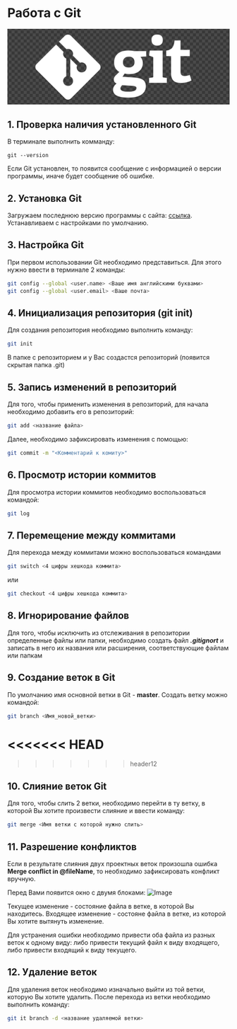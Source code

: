 # Работа с Git

![Image](GitLogo.png)

## 1. Проверка наличия установленного Git
В терминале выполнить комманду: 
```
git --version
```
Если Git установлен, то появится сообщение с информацией о версии программы, иначе будет сообщение об ошибке.

## 2. Установка Git 
Загружаем последнюю версию программы с сайта: [ссылка](https://git-scm.com/download/).
Устанавливаем c настройками по умолчанию.

## 3. Настройка Git
При первом использовании Git необходимо представиться. Для этого нужно ввести в терминале 2 команды:
```bash
git config --global <user.name> <Ваше имя английскими буквами>
git config --global <user.email> <Ваше почта>
```

## 4. Инициализация репозитория (git init)
Для создания репозитория необходимо выполнить команду: 
```BASH
git init
```
В папке с репозиторием и у Вас создастся репозиторий (появится скрытая папка .git)

## 5. Запись изменений в репозиторий
Для того, чтобы применить изменения в репозиторий, для начала необходимо добавить его в репозиторий:
```bash
git add <название файла>
```
Далее, необходимо зафиксировать изменения с помощью:
```bash
git commit -m "<Комментарий к комиту>"
```

## 6. Просмотр истории коммитов 
Для просмотра истории коммитов необходимо воспользоваться командой:
```bash
git log
```
## 7. Перемещение между коммитами 
Для перехода между коммитами можно воспользоваться командами
```bash
git switch <4 цифры хешкода коммита>
```
или 
```bash
git сheckout <4 цифры хешкода коммита>
```

## 8. Игнорирование файлов
Для того, чтобы исключить из отслеживания в репозитории определенные файлы или папки, необходимо создать файл ***.gitignort*** и записать в него их названия или расширения, соответствующие файлам или папкам

## 9. Создание веток в Git
По умолчанию имя основной ветки  в Git - **master**.
Создать ветку можно командой:
```bash
git branch <Имя_новой_ветки>
```
<<<<<<< HEAD
=======

>>>>>>> header12
## 10. Слияние веток Git
Для того, чтобы слить 2 ветки, необходимо перейти в ту ветку, в которой Вы хотите произвести слияние и ввести команду:
```bash
git merge <Имя ветки с которой нужно слить>
```

## 11. Разрешение конфликтов
Если в результате слияния двух проектных веток произошла ошибка **Merge conflict in @fileName**, то необходимо зафиксировать конфликт вручную.

Перед Вами появится окно с двумя блоками:
![Image](Ex.jpg)

Текущее изменение - состояние файла в ветке, в которой Вы находитесь.
Входящее изменение - состояне файла в ветке, из которой Вы хотите вытянуть изменение.

Для устранения ошибки необходимо привести оба файла из разных веток к одному виду: либо привести текущий файл к виду входящего, либо привести входящий к виду текущего.

## 12. Удаление веток
Для удаления веток необходимо изначально выйти из той ветки, которую Вы хотите удалить.
После перехода из ветки необходимо выполнить команду:
```bash
git it branch -d <название удаляемой ветки>
```
